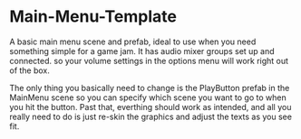 # Main-Menu-Template
A basic main menu scene and prefab, ideal to use when you need something simple for a game jam. It has audio mixer groups set up and connected. so your volume settings in the options menu will work right out of the box.

The only thing you basically need to change is the PlayButton prefab in the MainMenu scene so you can specify which scene you want to go to when you hit the button. Past that, everthing should work as intended, and all you really need to do is just re-skin the graphics and adjust the texts as you see fit. 

